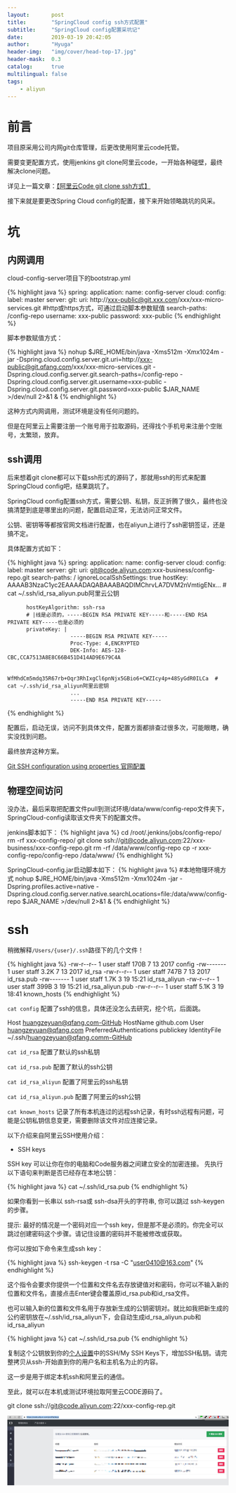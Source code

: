 ```yaml
---
layout:       post
title:        "SpringCloud config ssh方式配置"
subtitle:     "SpringCloud config配置采坑记"
date:         2019-03-19 20:42:05
author:       "Hyuga"
header-img:   "img/cover/head-top-17.jpg"
header-mask:  0.3
catalog:      true
multilingual: false
tags:
    - aliyun
---
```


# 前言
项目原采用公司内网git仓库管理，后更改使用阿里云code托管。

需要变更配置方式，使用jenkins git clone阿里云code，一开始各种碰壁，最终解决clone问题。

详见上一篇文章：[【阿里云Code git clone ssh方式】](http://hyuga.top/2019/03/18/ssh-liunx-problem/)

接下来就是要更改Spring Cloud config的配置，接下来开始领略跳坑的风采。

# 坑

## 内网调用 
cloud-config-server项目下的bootstrap.yml

{% highlight java %}
spring:
  application:
    name: config-server
  cloud:
    config:
      label: master
      server:
        git:
          uri: http://xxx-public@git.xxx.com/xxx/xxx-micro-services.git
          #http或https方式，可通过启动脚本参数赋值
          search-paths: /config-repo
          username: xxx-public
          password: xxx-public
{% endhighlight %}


脚本参数赋值方式：

{% highlight java %}
nohup $JRE_HOME/bin/java -Xms512m -Xmx1024m -jar -Dspring.cloud.config.server.git.uri=http://xxx-public@git.qfang.com/xxx/xxx-micro-services.git -Dspring.cloud.config.server.git.search-paths=/config-repo -Dspring.cloud.config.server.git.username=xxx-public -Dspring.cloud.config.server.git.password=xxx-public  $JAR_NAME >/dev/null 2>&1 &
{% endhighlight %}

这种方式内网调用，测试环境是没有任何问题的。

但是在阿里云上需要注册一个账号用于拉取源码，还得找个手机号来注册个空账号，太繁琐，放弃。

## ssh调用
后来想着git clone都可以下载ssh形式的源码了，那就用ssh的形式来配置SpringCloud config吧，结果跳坑了。

SpringCloud config配置ssh方式，需要公钥、私钥，反正折腾了很久，最终也没搞清楚到底是哪里出的问题，配置启动正常，无法访问正常文件。

公钥、密钥等等都按官网文档进行配置，也在aliyun上进行了ssh密钥签证，还是搞不定。

具体配置方式如下：

{% highlight java %}
spring:
  application:
    name: config-server
  cloud:
    config:
      label: master
      server:
        git:
          uri: git@code.aliyun.com:xxx-business/config-repo.git
          search-paths: /
          ignoreLocalSshSettings: true
          hostKey: AAAAB3NzaC1yc2EAAAADAQABAAABAQDIMChrvLA7DVM2nVmtigENx... # cat ~/.ssh/id_rsa_aliyun.pub阿里云公钥
          
          hostKeyAlgorithm: ssh-rsa
          # |线是必须的，-----BEGIN RSA PRIVATE KEY-----和-----END RSA PRIVATE KEY-----也是必须的
          privateKey: |
                        -----BEGIN RSA PRIVATE KEY-----
                        Proc-Type: 4,ENCRYPTED
                        DEK-Info: AES-128-CBC,CCA7513A8E8C66B451D414AD9E679C4A

                        WfMhdCm5mdq35R67rb+Oqr3RhIxgCl6pnNjx5GBio6+CWZIcy4p+48SyGdR0ILCa  # cat ~/.ssh/id_rsa_aliyun阿里云密钥
                        ...
                        -----END RSA PRIVATE KEY-----
{% endhighlight %}

配置后，启动无误，访问不到具体文件，配置方面都排查过很多次，可能眼瞎，确实没找到问题。

最终放弃这种方案。

[Git SSH configuration using properties 官网配置](https://cloud.spring.io/spring-cloud-static/Edgware.SR5/single/spring-cloud.html#_git_ssh_configuration_using_properties)

## 物理空间访问
没办法，最后采取把配置文件pull到测试环境/data/www/config-repo文件夹下，SpringCloud-config读取该文件夹下的配置文件。

jenkins脚本如下：
{% highlight java %}
cd /root/.jenkins/jobs/config-repo/
rm -rf xxx-config-repo/
git clone ssh://git@code.aliyun.com:22/xxx-business/xxx-config-repo.git
rm -rf /data/www/config-repo
cp -r xxx-config-repo/config-repo /data/www/
{% endhighlight %}

SpringCloud-config.jar启动脚本如下：
{% highlight java %}
#本地物理环境方式
nohup $JRE_HOME/bin/java -Xms512m -Xmx1024m -jar -Dspring.profiles.active=native -Dspring.cloud.config.server.native.searchLocations=file:/data/www/config-repo  $JAR_NAME >/dev/null 2>&1 &
{% endhighlight %}

# ssh
稍微解释`/Users/{user}/.ssh`路径下的几个文件！

{% highlight java %}
-rw-r--r--  1 user  staff   170B  7 13  2017 config
-rw-------  1 user  staff   3.2K  7 13  2017 id_rsa
-rw-r--r--  1 user  staff   747B  7 13  2017 id_rsa.pub
-rw-------  1 user  staff   1.7K  3 19 15:21 id_rsa_aliyun
-rw-r--r--  1 user  staff   399B  3 19 15:21 id_rsa_aliyun.pub
-rw-r--r--  1 user  staff   5.1K  3 19 18:41 known_hosts
{% endhighlight %}


`cat config` 配置了ssh的信息，具体还没怎么去研究，挖个坑，后面跳。

Host huangzeyuan@qfang.com-GitHub
	HostName github.com
	User huangzeyuan@qfang.com
	PreferredAuthentications publickey
	IdentityFile ~/.ssh/huangzeyuan@qfang.comm-GitHub

`cat id_rsa` 配置了默认的ssh私钥

`cat id_rsa.pub` 配置了默认的ssh公钥

`cat id_rsa_aliyun` 配置了阿里云的ssh私钥

`cat id_rsa_aliyun.pub` 配置了阿里云的ssh公钥

`cat known_hosts` 记录了所有本机连过的远程ssh记录，有时ssh远程有问题，可能是公钥私钥信息变更，需要删除该文件对应连接记录。

以下介绍来自阿里云SSH使用介绍：
- SSH keys

SSH key 可以让你在你的电脑和Code服务器之间建立安全的加密连接。 先执行以下语句来判断是否已经存在本地公钥：

{% highlight java %}
cat ~/.ssh/id_rsa.pub
{% endhighlight %}

如果你看到一长串以 ssh-rsa或 ssh-dsa开头的字符串, 你可以跳过 ssh-keygen的步骤。

提示: 最好的情况是一个密码对应一个ssh key，但是那不是必须的。你完全可以跳过创建密码这个步骤。请记住设置的密码并不能被修改或获取。

你可以按如下命令来生成ssh key：

{% highlight java %}
ssh-keygen -t rsa -C "user0410@163.com"
{% endhighlight %}

这个指令会要求你提供一个位置和文件名去存放键值对和密码，你可以不输入新的位置和文件名，直接点击Enter键会覆盖原id_rsa.pub和id_rsa文件。

也可以输入新的位置和文件名用于存放新生成的公钥密钥对。就比如我把新生成的公约密钥放在~/.ssh/id_rsa_aliyun下，会自动生成id_rsa_aliyun.pub和id_rsa_aliyun

{% highlight java %}
cat ~/.ssh/id_rsa.pub
{% endhighlight %}

复制这个公钥放到你的[个人设置](https://code.aliyun.com/profile/keys)中的SSH/My SSH Keys下，增加SSH私钥。请完整拷贝从ssh-开始直到你的用户名和主机名为止的内容。

这一步是用于绑定本机ssh和阿里云的通信。

至此，就可以在本机或测试环境拉取阿里云CODE源码了。

git clone ssh://git@code.aliyun.com:22/xxx-config-rep.git

![](/img/2019/2019-03/springcloud-config-1.png)